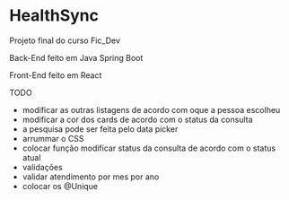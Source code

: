 # HealthSync
Projeto final do curso Fic_Dev

Back-End feito em Java Spring Boot

Front-End feito em React

TODO
- modificar as outras listagens de acordo com oque a pessoa escolheu
- modificar a cor dos cards de acordo com o status da consulta
- a pesquisa pode ser feita pelo data picker
- arrummar o CSS
- colocar função modificar status da consulta de acordo com o status atual
- validações
- validar atendimento por mes por ano
- colocar os @Unique